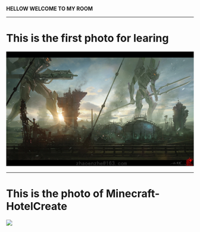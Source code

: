**HELLOW WELCOME TO MY ROOM**
***
# This is the first photo for learing
![](https://github.com/ophwsjtu18/ohw22s/blob/main/LZH/EVA.jpg)
***
# This is the photo of Minecraft-HotelCreate
![](https://github.com/ophwsjtu18/ohw22s/blob/main/LZH/202243155020.bmp)
